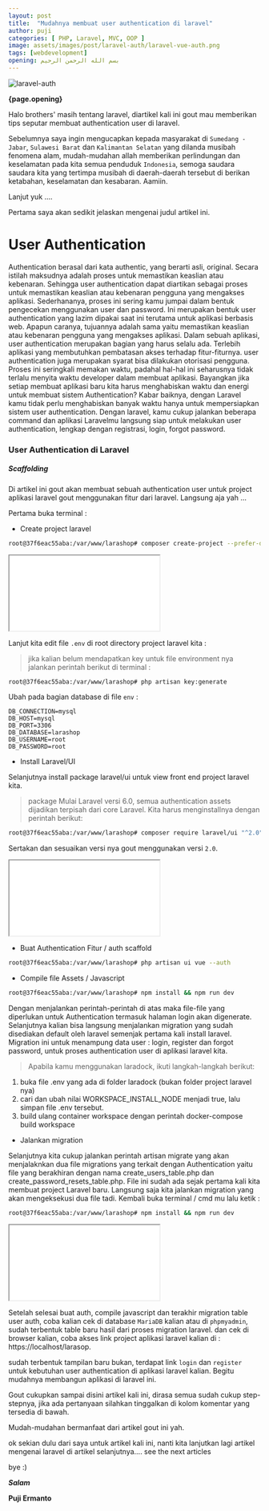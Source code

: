 ```yaml
---
layout: post
title:  "Mudahnya membuat user authentication di laravel"
author: puji
categories: [ PHP, Laravel, MVC, OOP ]
image: assets/images/post/laravel-auth/laravel-vue-auth.png
tags: [webdevelopment]
opening: بسم الله الرحمن الرحيم
---  
```


![laravel-auth]({{site.url}}/assets/images/post/laravel-auth/laravel-auth.jpg) 



**{page.opening}**  

Halo brothers' masih tentang laravel, diartikel kali ini gout mau memberikan tips seputar membuat authentication user di laravel.  

Sebelumnya saya ingin mengucapkan kepada masyarakat di ```Sumedang - Jabar```,  ```Sulawesi Barat``` dan ```Kalimantan Selatan``` yang dilanda musibah fenomena alam, mudah-mudahan allah memberikan perlindungan dan keselamatan pada kita semua penduduk ```Indonesia```, semoga saudara saudara kita yang tertimpa musibah di daerah-daerah tersebut di berikan ketabahan, keselamatan dan kesabaran. Aamiin.  

Lanjut yuk ....  

Pertama saya akan sedikit jelaskan mengenai judul artikel ini.  

# User Authentication  
Authentication berasal dari kata authentic, yang berarti asli, original. Secara istilah maksudnya adalah proses
untuk memastikan keaslian atau kebenaran. Sehingga user authentication dapat diartikan sebagai proses
untuk memastikan keaslian atau kebenaran pengguna yang mengakses aplikasi. Sederhananya, proses ini
sering kamu jumpai dalam bentuk pengecekan menggunakan user dan password. Ini merupakan bentuk user
authentication yang lazim dipakai saat ini terutama untuk aplikasi berbasis web. Apapun caranya, tujuannya
adalah sama yaitu memastikan keaslian atau kebenaran pengguna yang mengakses aplikasi.
Dalam sebuah aplikasi, user authentication merupakan bagian yang harus selalu ada. Terlebih aplikasi yang
membutuhkan pembatasan akses terhadap fitur-fiturnya. user authentication juga merupakan syarat bisa
dilakukan otorisasi pengguna. Proses ini seringkali memakan waktu, padahal hal-hal ini seharusnya tidak
terlalu menyita waktu developer dalam membuat aplikasi. Bayangkan jika setiap membuat aplikasi baru kita
harus menghabiskan waktu dan energi untuk membuat sistem Authentication? Kabar baiknya, dengan
Laravel kamu tidak perlu menghabiskan banyak waktu hanya untuk mempersiapkan sistem user
authentication.
Dengan laravel, kamu cukup jalankan beberapa command dan aplikasi Laravelmu langsung siap untuk
melakukan user authentication, lengkap dengan registrasi, login, forgot password.  

### User Authentication di Laravel  
##### Scaffolding  

Di artikel ini gout akan membuat sebuah authentication user untuk project aplikasi laravel gout menggunakan fitur dari laravel. Langsung aja yah ...  

Pertama buka terminal :  

- Create project laravel  

```bash
root@37f6eac55aba:/var/www/larashop# composer create-project --prefer-dist laravel/laravel=7.0 larashop
```  

<div class="embed-responsive embed-responsive-21by9">
  <iframe class="embed-responsive-item" src="{{site.url}}/assets/images/post/laravel-auth/create.mp4"></iframe>
</div>  

Lanjut kita edit file ```.env``` di root directory project laravel kita :  

> jika kalian belum mendapatkan key untuk file environment nya jalankan perintah berikut di terminal :  

```bash
root@37f6eac55aba:/var/www/larashop# php artisan key:generate
```  

Ubah pada bagian database di file ```env``` :  

```
DB_CONNECTION=mysql
DB_HOST=mysql
DB_PORT=3306
DB_DATABASE=larashop
DB_USERNAME=root
DB_PASSWORD=root
```  
- Install Laravel/UI  

Selanjutnya install package laravel/ui untuk view front end project laravel kita.  

>package Mulai Laravel versi 6.0, semua authentication assets dijadikan terpisah dari
core Laravel. Kita harus menginstallnya dengan perintah berikut:

```bash
root@37f6eac55aba:/var/www/larashop# composer require laravel/ui "^2.0"
```  
Sertakan dan sesuaikan versi nya gout menggunakan versi ```2.0```.  

<div class="embed-responsive embed-responsive-21by9">
  <iframe class="embed-responsive-item" src="{{site.url}}/assets/images/post/laravel-auth/install-laravel-ui.mp4"></iframe>
</div>  

- Buat Authentication Fitur / auth scaffold  

```bash
root@37f6eac55aba:/var/www/larashop# php artisan ui vue --auth
```  

- Compile file Assets / Javascript  

```bash
root@37f6eac55aba:/var/www/larashop# npm install && npm run dev
```  
Dengan menjalankan perintah-perintah di atas maka file-file yang diperlukan untuk Authentication termasuk
halaman login akan digenerate.  
Selanjutnya kalian bisa langsung menjalankan migration yang sudah disediakan default oleh laravel semenjak pertama kali install laravel. Migration ini untuk menampung data user : login, register dan forgot password, untuk proses authentication user di aplikasi laravel kita.  

> Apabila kamu menggunakan laradock, ikuti langkah-langkah berikut:  
1. buka file .env yang ada di folder laradock (bukan folder project laravel nya)
2. cari dan ubah nilai WORKSPACE_INSTALL_NODE menjadi true, lalu simpan file .env tersebut.
3. build ulang container workspace dengan perintah docker-compose build workspace  

- Jalankan migration  

Selanjutnya kita cukup jalankan perintah artisan migrate yang akan menjalaknkan dua file migrations
yang terkait dengan Authentication yaitu file yang berakhiran dengan nama create_users_table.php
dan create_password_resets_table.php. File ini sudah ada sejak pertama kali kita membuat project
Laravel baru.
Langsung saja kita jalankan migration yang akan mengeksekusi dua file tadi. Kembali buka terminal / cmd mu
lalu ketik :  

```bash
root@37f6eac55aba:/var/www/larashop# npm install && npm run dev
```  

<div class="embed-responsive embed-responsive-21by9">
  <iframe class="embed-responsive-item" src="{{site.url}}/assets/images/post/laravel-auth/create-auth.mp4"></iframe>
</div>  

Setelah selesai buat auth, compile javascript dan terakhir migration table user auth, coba kalian cek di database ```MariaDB``` kalian atau di ```phpmyadmin```, sudah terbentuk table baru hasil dari proses migration laravel. dan cek di browser kalian, coba akses link project aplikasi laravel kalian di : https://localhost/larasop.  

sudah terbentuk tampilan baru bukan, terdapat link ```login``` dan ```register``` untuk kebutuhan user authentication di aplikasi laravel kalian. Begitu mudahnya membangun aplikasi di laravel ini.  

Gout cukupkan sampai disini artikel kali ini, dirasa semua sudah cukup step-stepnya, jika ada pertanyaan silahkan tinggalkan di kolom komentar yang tersedia di bawah.  

Mudah-mudahan bermanfaat dari artikel gout ini yah.

ok sekian dulu dari saya untuk artikel kali ini, nanti kita lanjutkan lagi artikel mengenai laravel di artikel selanjutnya.... see the next articles 

bye :) 


***Salam***

**Puji Ermanto**

